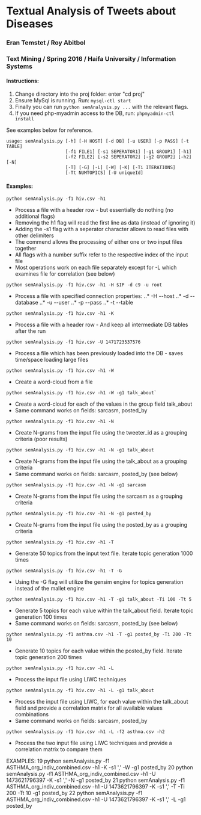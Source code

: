 # Textual Analysis of Tweets about Diseases 
### Eran Temstet / Roy Abitbol
### Text Mining / Spring 2016 / Haifa University / Information Systems

#### Instructions:
1. Change directory into the proj folder: enter "cd proj"
2. Ensure MySql is running. Run: `mysql-ctl start` 
3. Finally you can run `python semAnalysis.py ...` with the relevant flags.
4. If you need php-myadmin access to the DB, run: `phpmyadmin-ctl install`

See examples below for reference.


```
usage: semAnalysis.py [-h] [-H HOST] [-d DB] [-u USER] [-p PASS] [-t TABLE]
                      [-f1 FILE1] [-s1 SEPERATOR1] [-g1 GROUP1] [-h1]
                      [-f2 FILE2] [-s2 SEPERATOR2] [-g2 GROUP2] [-h2] [-N]
                      [-T] [-G] [-L] [-W] [-K] [-Ti ITERATIONS]
                      [-Tt NUMTOPICS] [-U uniqueId]
```

#### Examples:

```
python semAnalysis.py -f1 hiv.csv -h1
```
* Process a file with a header row - but essentially do nothing (no additional flags)
* Removing the h1 flag will read the first line as data (instead of ignoring it)
* Adding the -s1 flag with a seperator character allows to read files with other delimiters
* The commend allows the processing of either one or two input files together
* All flags with a number suffix refer to the respective index of the input file
* Most operations work on each file separately except for -L which examines file for correlation (see below)


```
python semAnalysis.py -f1 hiv.csv -h1 -H $IP -d c9 -u root
```
* Process a file with specified connection properties:
..* -H --host
..* -d --database
..* -u --user
..* -p --pass
..* -t --table

```
python semAnalysis.py -f1 hiv.csv -h1 -K
```
* Process a file with a header row - And keep all intermediate DB tables after the run


```
python semAnalysis.py -f1 hiv.csv -U 1471723537576
```
* Process a file which has been previously loaded into the DB - saves time/space loading large files

```
python semAnalysis.py -f1 hiv.csv -h1 -W
```
* Create a word-cloud from a file


```
python semAnalysis.py -f1 hiv.csv -h1 -W -g1 talk_about`
```
* Create a word-cloud for each of the values in the group field talk_about
* Same command works on fields: sarcasm, posted_by


```
python semAnalysis.py -f1 hiv.csv -h1 -N
```
* Create N-grams from the input file using the tweeter_id as a grouping criteria (poor results)
   
 
```
python semAnalysis.py -f1 hiv.csv -h1 -N -g1 talk_about
```
* Create N-grams from the input file using the talk_about as a grouping criteria
* Same command works on fields: sarcasm, posted_by (see below)


```
python semAnalysis.py -f1 hiv.csv -h1 -N -g1 sarcasm
```
* Create N-grams from the input file using the sarcasm as a grouping criteria


```
python semAnalysis.py -f1 hiv.csv -h1 -N -g1 posted_by
```
* Create N-grams from the input file using the posted_by as a grouping criteria


```
python semAnalysis.py -f1 hiv.csv -h1 -T
```
* Generate 50 topics from the input text file. Iterate topic generation 1000 times


```
python semAnalysis.py -f1 hiv.csv -h1 -T -G
```
* Using the -G flag will utilize the gensim engine for topics generation instead of the mallet engine


```
python semAnalysis.py -f1 hiv.csv -h1 -T -g1 talk_about -Ti 100 -Tt 5 
```
* Generate 5 topics for each value within the talk_about field. Iterate topic generation 100 times
* Same command works on fields: sarcasm, posted_by (see below)
 
   
```
python semAnalysis.py -f1 asthma.csv -h1 -T -g1 posted_by -Ti 200 -Tt 10
```
* Generate 10 topics for each value within the posted_by field. Iterate topic generation 200 times


```
python semAnalysis.py -f1 hiv.csv -h1 -L
```
* Process the input file using LIWC techniques
  
  
```
python semAnalysis.py -f1 hiv.csv -h1 -L -g1 talk_about    
```
* Process the input file using LIWC, for each value within the talk_about field and provide a correlation matrix for all available values combinations
* Same command works on fields: sarcasm, posted_by


```
python semAnalysis.py -f1 hiv.csv -h1 -L -f2 asthma.csv -h2
```
* Process the two input file using LIWC techniques and provide a correlation matrix to compare them




EXAMPLES:
   19  python semAnalysis.py -f1 ASTHMA_org_indiv_combined.csv -h1 -K -s1 ',' -W -g1 posted_by 
   20  python semAnalysis.py -f1 ASTHMA_org_indiv_combined.csv -h1 -U 1473621796397 -K -s1 ',' -N -g1 posted_by 
   21  python semAnalysis.py -f1 ASTHMA_org_indiv_combined.csv -h1 -U 1473621796397 -K -s1 ',' -T -Ti 200 -Tt 10 -g1 posted_by 
   22  python semAnalysis.py -f1 ASTHMA_org_indiv_combined.csv -h1 -U 1473621796397 -K -s1 ',' -L -g1 posted_by 
   
